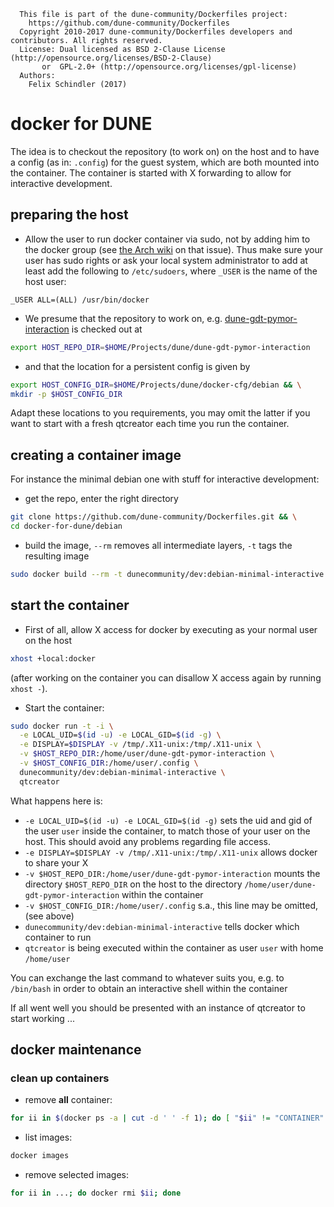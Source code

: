 ```
  This file is part of the dune-community/Dockerfiles project:
    https://github.com/dune-community/Dockerfiles
  Copyright 2010-2017 dune-community/Dockerfiles developers and contributors. All rights reserved.
  License: Dual licensed as BSD 2-Clause License (http://opensource.org/licenses/BSD-2-Clause)
       or  GPL-2.0+ (http://opensource.org/licenses/gpl-license)
  Authors:
    Felix Schindler (2017)
```

# docker for DUNE

The idea is to checkout the repository (to work on) on the host and to have a config (as in: `.config`) for the guest system, which are both mounted into the container.
The container is started with X forwarding to allow for interactive development.

## preparing the host

* Allow the user to run docker container via sudo, not by adding him to the docker group (see [the Arch wiki](https://wiki.archlinux.org/index.php/Docker#Installation) on that issue).
  Thus make sure your user has sudo rights or ask your local system administrator to add at least add the following to `/etc/sudoers`, where `_USER` is the name of the host user:
```
_USER ALL=(ALL) /usr/bin/docker
```
* We presume that the repository to work on, e.g. [dune-gdt-pymor-interaction](https://github.com-dune-community/dune-gdt-pymor-interaction) is checked out at
```bash
export HOST_REPO_DIR=$HOME/Projects/dune/dune-gdt-pymor-interaction
```
* and that the location for a persistent config is given by
```bash
export HOST_CONFIG_DIR=$HOME/Projects/dune/docker-cfg/debian && \
mkdir -p $HOST_CONFIG_DIR
```

Adapt these locations to you requirements, you may omit the latter if you want to start with a fresh qtcreator each time you run the container.
## creating a container image

For instance the minimal debian one with stuff for interactive development:

* get the repo, enter the right directory

```bash
git clone https://github.com/dune-community/Dockerfiles.git && \
cd docker-for-dune/debian
```

* build the image, `--rm` removes all intermediate layers, `-t` tags the resulting image

```bash
sudo docker build --rm -t dunecommunity/dev:debian-minimal-interactive -f Dockerfile.minimal-interactive .
```

## start the container

* First of all, allow X access for docker by executing as your normal user on the host
```bash
xhost +local:docker
```
  (after working on the container you can disallow X access again by running `xhost -`).

* Start the container:
```bash
sudo docker run -t -i \
  -e LOCAL_UID=$(id -u) -e LOCAL_GID=$(id -g) \
  -e DISPLAY=$DISPLAY -v /tmp/.X11-unix:/tmp/.X11-unix \
  -v $HOST_REPO_DIR:/home/user/dune-gdt-pymor-interaction \
  -v $HOST_CONFIG_DIR:/home/user/.config \
  dunecommunity/dev:debian-minimal-interactive \
  qtcreator
```
  What happens here is:
  * `-e LOCAL_UID=$(id -u) -e LOCAL_GID=$(id -g)` sets the uid and gid of the user `user` inside the container, to match those of your user on the host.
    This should avoid any problems regarding file access.
  * `-e DISPLAY=$DISPLAY -v /tmp/.X11-unix:/tmp/.X11-unix` allows docker to share your X
  * `-v $HOST_REPO_DIR:/home/user/dune-gdt-pymor-interaction` mounts the directory `$HOST_REPO_DIR` on the host to the directory `/home/user/dune-gdt-pymor-interaction` within the container
  * `-v $HOST_CONFIG_DIR:/home/user/.config` s.a., this line may be omitted, (see above)
  * `dunecommunity/dev:debian-minimal-interactive` tells docker which container to run
  * `qtcreator` is being executed within the container as user `user` with home `/home/user`
  
  You can exchange the last command to whatever suits you, e.g. to `/bin/bash` in order to obtain an interactive shell within the container
  
If all went well you should be presented with an instance of qtcreator to start working ...

## docker maintenance

### clean up containers

* remove __all__ container:

```bash
for ii in $(docker ps -a | cut -d ' ' -f 1); do [ "$ii" != "CONTAINER" ] && docker rm $ii; done
```

* list images:

```bash
docker images
```

* remove selected images:
```bash
for ii in ...; do docker rmi $ii; done
```
